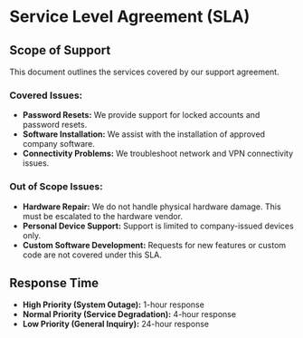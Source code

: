 # Service Level Agreement (SLA)

## Scope of Support

This document outlines the services covered by our support agreement.

### Covered Issues:

- **Password Resets:** We provide support for locked accounts and password resets.
- **Software Installation:** We assist with the installation of approved company software.
- **Connectivity Problems:** We troubleshoot network and VPN connectivity issues.

### Out of Scope Issues:

- **Hardware Repair:** We do not handle physical hardware damage. This must be escalated to the hardware vendor.
- **Personal Device Support:** Support is limited to company-issued devices only.
- **Custom Software Development:** Requests for new features or custom code are not covered under this SLA.

## Response Time

- **High Priority (System Outage):** 1-hour response
- **Normal Priority (Service Degradation):** 4-hour response
- **Low Priority (General Inquiry):** 24-hour response